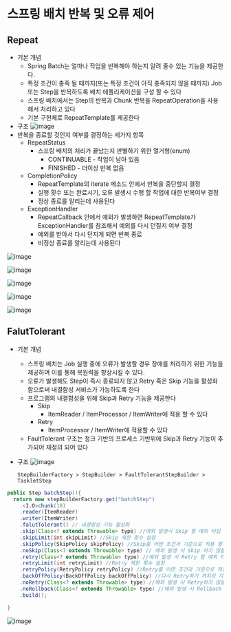 # 스프링 배치 반복 및 오류 제어
## Repeat
- 기본 개념
  - Spring Batch는 얼마나 작업을 반복해야 하는지 알려 줄수 있는 기능을 제공한다.
  - 특정 조건이 충족 될 때까지(또는 특정 조건이 아직 충족되지 않을 때까지) Job또는 Step을 반복하도록 배치 애플리케이션을 구성 할 수 있다
  - 스프링 배치에서는 Step의 반복과 Chunk 반복을 RepeatOperation을 사용해서 처리하고 있다
  - 기본 구현체로 RepeatTemplate를 제공한다
- 구조
![image](https://user-images.githubusercontent.com/40031858/160863438-bd423cf4-56e0-48bc-a533-b953167c7577.png)
- 반복을 종료할 것인지 여부를 결정하는 세가지 항목
  - RepeatStatus
    - 스프링 배치의 처리가 끝났는지 판별하기 위한 열거형(enum)
      - CONTINUABLE - 작업이 남아 있음
      - FINISHED - 더이상 반복 없음
  - CompletionPolicy
    - RepeatTemplate의 iterate 메소드 안에서 반복을 중단할지 결정
    - 실행 횟수 또는 완료시기, 오류 발생시 수행 할 작업에 대한 반복여부 결정
    - 정상 종료를 알리는데 사용된다
  - ExceptionHandler
    - RepeatCallback 안에서 예외가 발생하면 RepeatTemplate가 ExceptionHandler를 참조해서 예외를 다시 던질지 여부 결정
    - 예외를 받아서 다시 던지게 되면 반복 종료
    - 비정상 종료를 알리는데 사용된다

![image](https://user-images.githubusercontent.com/40031858/160863884-2082d2ca-8123-4c81-b757-5986c3687c55.png)

![image](https://user-images.githubusercontent.com/40031858/160863961-1c0ce438-7141-43cc-a288-d7b001cf56b1.png)

![image](https://user-images.githubusercontent.com/40031858/160864024-b9943b66-1ed2-4546-af12-5fa03b9d0739.png)

![image](https://user-images.githubusercontent.com/40031858/160864094-152b18e6-c7c6-4a12-a4f6-301b327a0bf1.png)

![image](https://user-images.githubusercontent.com/40031858/160864174-a230bb24-fb15-472c-aa21-bd9e24410ec4.png)

## FalutTolerant
- 기본 개념
  - 스프링 배치는 Job 실행 중에 오류가 발생할 경우 장애를 처리하기 위한 기능을 제공하며 이를 통해 복원력을 향상시킬 수 있다.
  - 오류가 발생해도 Step이 즉시 종료되지 않고 Retry 혹은 Skip 기능을 활성화 함으로써 내결함성 서비스가 가능하도록 한다
  - 프로그램의 내결함성을 위해 Skip과 Retry 기능을 제공한다
    - Skip
      - ItemReader / ItemProcessor / ItemWriter에 적용 할 수 있다
    - Retry
      - ItemProcessor / ItemWriter에 적용할 수 있다
  - FaultTolerant 구조는 청크 기반의 프로세스 기반위에 Skip과 Retry 기능이 추가되어 재정의 되어 있다
- 구조
![image](https://user-images.githubusercontent.com/40031858/161002859-01fb71bc-0383-4521-b99d-b9d901d9d887.png)


      StepBuilderFactory > StepBuilder > FaultTolerantStepBuilder > TaskletStep

```java
public Step batchStep(){
  return new stepBuilderFactory.get("batchStep")
    .<I,O>chunk(10)
    .reader(ItemReader)
    .writer(ItemWriter)
    .falutTolerant() // 내결함성 기능 활성화
    .skip(Class<? extends Throwable> type) //예외 발생시 Skip 할 예외 타입 설정
    .skipLimit(int skipLimit) //Skip 제한 횟수 설정
    .skipPolicy(SkipPolicy skipPolicy) //Skip을 어떤 조건과 기준으로 적용 할 것인지 정책 설정
    .noSkip(Class<? extends Throwable> type) // 예외 발생 시 Skip 하지 않을 예외 타입 설정
    .retry(Class<? extends Throwable> type) //예외 발생 시 Retry 할 예외 타입 설정
    .retryLimit(int retryLimit) //Retry 제한 횟수 설정
    .retryPolicy(RetryPolicy retryPolicy) //Retry를 어떤 조건과 기준으로 적용 할 것인지 정책 설정
    .backOffPolicy(BackOffPolicy backOffPolicy) //다시 Retry하기 까지의 지연시간(단위:ms)을 설정
    .noRetry(Class<? extends Throwable> type) //예외 발생 시 Retry하지 않을 예외 타입 설정
    .noRollback(Class<? extends Throwable> type) //예외 발생 시 Rollback 하지 않을 예외 타입 설정
    .build();

}
```

![image](https://user-images.githubusercontent.com/40031858/161003946-9bed648a-f2e3-4d6a-b6e7-d059e882ce24.png)
